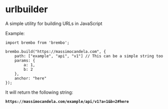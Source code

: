 # urlbuilder
A simple utility for building URLs in JavaScript

Example: 
```
import brembo from 'brembo';
```

```
brembo.build("https://massimocandela.com", {
    path: ["example", "api", "v1"] // This can be a simple string too
    params: {
        a: 1,
        b: 2
    },
    anchor: "here"
});
```

It will return the following string:

__`https://massimocandela.com/example/api/v1?a=1&b=2#here`__



